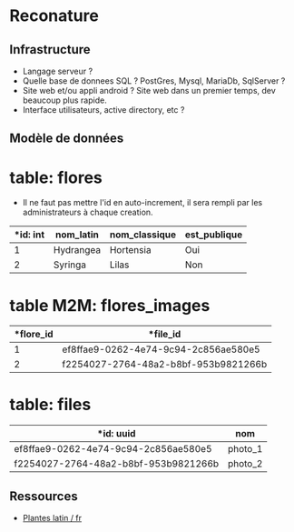 # Reconature

## Infrastructure

- Langage serveur ?
- Quelle base de donnees SQL ? PostGres, Mysql, MariaDb, SqlServer ?
- Site web et/ou appli android ? Site web dans un premier temps, dev beaucoup plus rapide.
- Interface utilisateurs, active directory, etc ?

## Modèle de données

# table: flores

- Il ne faut pas mettre l'id en auto-increment, il sera rempli par les administrateurs à chaque creation.

| \*id: int | nom_latin | nom_classique | est_publique |
| --------- | --------- | ------------- | ------------ |
| 1         | Hydrangea | Hortensia     | Oui          |
| 2         | Syringa   | Lilas         | Non          |

# table M2M: flores_images

| \*flore_id | \*file_id                            |
| ---------- | ------------------------------------ |
| 1          | ef8ffae9-0262-4e74-9c94-2c856ae580e5 |
| 2          | f2254027-2764-48a2-b8bf-953b9821266b |

# table: files

| \*id: uuid                           | nom     |
| ------------------------------------ | ------- |
| ef8ffae9-0262-4e74-9c94-2c856ae580e5 | photo_1 |
| f2254027-2764-48a2-b8bf-953b9821266b | photo_2 |

## Ressources

- [Plantes latin / fr](https://tecfa.unige.ch/perso/lombardf/calvin/teaching/botanic-latin-fr/conversion-fr-latin.htm)
